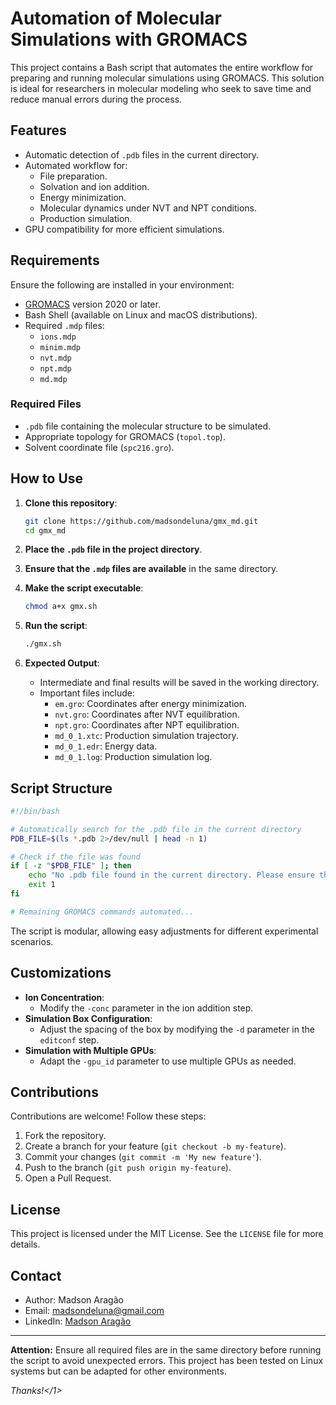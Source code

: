# Automation of Molecular Simulations with GROMACS

This project contains a Bash script that automates the entire workflow for preparing and running molecular simulations using GROMACS. This solution is ideal for researchers in molecular modeling who seek to save time and reduce manual errors during the process.

## Features

- Automatic detection of `.pdb` files in the current directory.
- Automated workflow for:
  - File preparation.
  - Solvation and ion addition.
  - Energy minimization.
  - Molecular dynamics under NVT and NPT conditions.
  - Production simulation.
- GPU compatibility for more efficient simulations.

## Requirements

Ensure the following are installed in your environment:

- [GROMACS](http://www.gromacs.org/) version 2020 or later.
- Bash Shell (available on Linux and macOS distributions).
- Required `.mdp` files:
  - `ions.mdp`
  - `minim.mdp`
  - `nvt.mdp`
  - `npt.mdp`
  - `md.mdp`

### Required Files

- `.pdb` file containing the molecular structure to be simulated.
- Appropriate topology for GROMACS (`topol.top`).
- Solvent coordinate file (`spc216.gro`).

## How to Use

1. **Clone this repository**:
   ```bash
   git clone https://github.com/madsondeluna/gmx_md.git
   cd gmx_md
   ```

2. **Place the `.pdb` file in the project directory**.

3. **Ensure that the `.mdp` files are available** in the same directory.

4. **Make the script executable**:
   ```bash
   chmod a+x gmx.sh
   ```

5. **Run the script**:
   ```bash
   ./gmx.sh
   ```

6. **Expected Output**:
   - Intermediate and final results will be saved in the working directory.
   - Important files include:
     - `em.gro`: Coordinates after energy minimization.
     - `nvt.gro`: Coordinates after NVT equilibration.
     - `npt.gro`: Coordinates after NPT equilibration.
     - `md_0_1.xtc`: Production simulation trajectory.
     - `md_0_1.edr`: Energy data.
     - `md_0_1.log`: Production simulation log.

## Script Structure

```bash
#!/bin/bash

# Automatically search for the .pdb file in the current directory
PDB_FILE=$(ls *.pdb 2>/dev/null | head -n 1)

# Check if the file was found
if [ -z "$PDB_FILE" ]; then
    echo "No .pdb file found in the current directory. Please ensure the file is present."
    exit 1
fi

# Remaining GROMACS commands automated...
```

The script is modular, allowing easy adjustments for different experimental scenarios.

## Customizations

- **Ion Concentration**:
  - Modify the `-conc` parameter in the ion addition step.
- **Simulation Box Configuration**:
  - Adjust the spacing of the box by modifying the `-d` parameter in the `editconf` step.
- **Simulation with Multiple GPUs**:
  - Adapt the `-gpu_id` parameter to use multiple GPUs as needed.

## Contributions

Contributions are welcome! Follow these steps:

1. Fork the repository.
2. Create a branch for your feature (`git checkout -b my-feature`).
3. Commit your changes (`git commit -m 'My new feature'`).
4. Push to the branch (`git push origin my-feature`).
5. Open a Pull Request.

## License

This project is licensed under the MIT License. See the `LICENSE` file for more details.

## Contact

- Author: Madson Aragão
- Email: [madsondeluna@gmail.com](mailto:madsondeluna@gmail.com)
- LinkedIn: [Madson Aragão](https://www.linkedin.com/in/madsonaragao/)

---

**Attention:** Ensure all required files are in the same directory before running the script to avoid unexpected errors. This project has been tested on Linux systems but can be adapted for other environments.

<i>Thanks!</1>